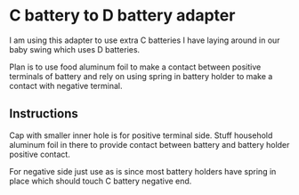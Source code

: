 C battery to D battery adapter
==============================

I am using this adapter to use extra C batteries I have laying around in our baby swing which uses D batteries.

Plan is to use food aluminum foil to make a contact between positive terminals of battery and rely on using spring in battery holder to make a contact with negative terminal.

Instructions
------------

Cap with smaller inner hole is for positive terminal side. Stuff household aluminum foil in there to provide contact between battery and battery holder positive contact.

For negative side just use as is since most battery holders have spring in place which should touch C battery negative end.
